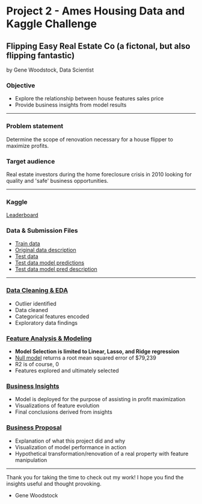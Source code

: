 # Project 2 - Ames Housing Data and Kaggle Challenge
## Flipping Easy Real Estate Co (a fictonal, but also flipping fantastic)
by Gene Woodstock, Data Scientist

### Objective
- Explore the relationship between house features sales price
- Provide business insights from model results

___
### Problem statement

Determine the scope of renovation necessary for a house flipper to maximize profits.

### Target audience

Real estate investors during the home foreclosure crisis in 2010 looking for quality and 'safe' business opportunities.

---

### Kaggle
[Leaderboard](https://www.kaggle.com/c/dsir1213/leaderboard)

### Data & Submission Files
- [Train data](https://git.generalassemb.ly/genewoodstock/submissions/blob/70609b8f7ffae3bd718cc20697d11a209956de3e/projects/project-2-master/datasets/train.csv)
- [Original data description](http://jse.amstat.org/v19n3/decock/DataDocumentation.txt)
- [Test data](https://git.generalassemb.ly/genewoodstock/submissions/blob/70609b8f7ffae3bd718cc20697d11a209956de3e/projects/project-2-master/datasets/test.csv)
- [Test data model predictions](https://git.generalassemb.ly/genewoodstock/submissions/tree/master/projects/project-2-master/submissions)
- [Test data model pred description](https://git.generalassemb.ly/genewoodstock/submissions/blob/70609b8f7ffae3bd718cc20697d11a209956de3e/projects/project-2-master/submissions/submit_log.xlsx)


---
### [Data Cleaning & EDA](https://git.generalassemb.ly/genewoodstock/submissions/blob/70609b8f7ffae3bd718cc20697d11a209956de3e/projects/project-2-master/0_data_cleaning.ipynb)
- Outlier identified
- Data cleaned
- Categorical features encoded
- Exploratory data findings

### [Feature Analysis & Modeling](https://git.generalassemb.ly/genewoodstock/submissions/blob/70609b8f7ffae3bd718cc20697d11a209956de3e/projects/project-2-master/1_feature_selection.ipynb)
- **Model Selection is limited to Linear, Lasso, and Ridge regression** 
- [Null model](https://git.generalassemb.ly/genewoodstock/submissions/blob/70609b8f7ffae3bd718cc20697d11a209956de3e/projects/project-2-master/null_model.ipynb) returns a root mean squared error of $79,239
- R2 is of course, 0
- Features explored and ultimately selected

### [Business Insights](https://git.generalassemb.ly/genewoodstock/submissions/blob/70609b8f7ffae3bd718cc20697d11a209956de3e/projects/project-2-master/2_house_flipping.ipynb)
- Model is deployed for the purpose of assisting in profit maximization
- Visualizations of feature evolution
- Final conclusions derived from insights

### [Business Proposal](https://git.generalassemb.ly/genewoodstock/submissions/blob/70609b8f7ffae3bd718cc20697d11a209956de3e/projects/project-2-master/Flipping%20Easy.pdf)
- Explanation of what this project did and why
- Visualization of model performance in action
- Hypothetical transformation/renovation of a real property with feature manipulation
---

Thank you for taking the time to check out my work! I hope you find the insights useful and thought provoking.
- Gene Woodstock
